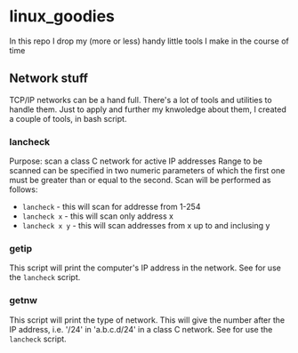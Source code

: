 # linux_goodies
In this repo I drop my (more or less) handy little tools I make in the course of time

## Network stuff
TCP/IP networks can be a hand full. 
There's a lot of tools and utilities to handle them. 
Just to apply and further my knwoledge about them, I created a couple of tools, in bash script.

### lancheck
Purpose: scan a class C network for active IP addresses
Range to be scanned can be specified in two numeric parameters of which the first one must be greater than or equal to the second. Scan will be performed as follows:
- `lancheck` - this will scan for addresse from 1-254
- `lancheck x` - this will scan only address x
- `lancheck x y` - this will scan addresses from x up to and inclusing y

### getip
This script will print the computer's IP address in the network.
See for use the `lancheck` script.

### getnw
This script will print the type of network. This will give the number after the IP address, i.e. '/24' in 'a.b.c.d/24' in a class C network.
See for use the `lancheck` script.
